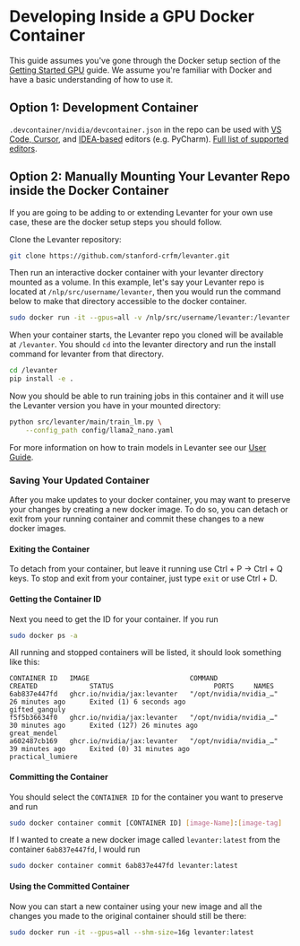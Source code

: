 # Developing Inside a GPU Docker Container

This guide assumes you've gone through the Docker setup section of the [Getting Started GPU](../Getting-Started-GPU.md) guide.
We assume you're familiar with Docker and have a basic understanding of how to use it.

## Option 1: Development Container

`.devcontainer/nvidia/devcontainer.json` in the repo can be used with [VS Code, Cursor](https://code.visualstudio.com/docs/devcontainers/containers), and [IDEA-based](https://www.jetbrains.com/help/idea/connect-to-devcontainer.html) editors (e.g. PyCharm). [Full list of supported editors](https://containers.dev/supporting).

## Option 2: Manually Mounting Your Levanter Repo inside the Docker Container

If you are going to be adding to or extending Levanter for your own use case, these are the docker setup steps you should follow.

Clone the Levanter repository:

```bash
git clone https://github.com/stanford-crfm/levanter.git
```

Then run an interactive docker container with your levanter directory mounted as a volume. In this example, let's say your Levanter
repo is located at `/nlp/src/username/levanter`, then you would run the command below to make that directory accessible to the docker container.

```bash
sudo docker run -it --gpus=all -v /nlp/src/username/levanter:/levanter --shm-size=16g ghcr.io/nvidia/jax:levanter
```

When your container starts, the Levanter repo you cloned will be available at `/levanter`.
You should `cd` into the levanter directory and run the install command for levanter from that directory.

```bash
cd /levanter
pip install -e .
```

Now you should be able to run training jobs in this container and it will use the Levanter version you have in your mounted directory:

```bash
python src/levanter/main/train_lm.py \
    --config_path config/llama2_nano.yaml
```

For more information on how to train models in Levanter see our [User Guide](../Getting-Started-Training.md).

### Saving Your Updated Container

After you make updates to your docker container, you may want to preserve your changes by creating a new docker image. To do so, you can detach or exit from your running container and commit these changes to a new docker images.

#### Exiting the Container
To detach from your container, but leave it running use Ctrl + P -> Ctrl + Q keys.
To stop and exit from your container, just type `exit` or use Ctrl + D.

#### Getting the Container ID
Next you need to get the ID for your container. If you run

```bash
sudo docker ps -a
```

All running and stopped containers will be listed, it should look something like this:

```
CONTAINER ID   IMAGE                         COMMAND                  CREATED             STATUS                         PORTS     NAMES
6ab837e447fd   ghcr.io/nvidia/jax:levanter   "/opt/nvidia/nvidia_…"   26 minutes ago      Exited (1) 6 seconds ago                 gifted_ganguly
f5f5b36634f0   ghcr.io/nvidia/jax:levanter   "/opt/nvidia/nvidia_…"   30 minutes ago      Exited (127) 26 minutes ago              great_mendel
a602487cb169   ghcr.io/nvidia/jax:levanter   "/opt/nvidia/nvidia_…"   39 minutes ago      Exited (0) 31 minutes ago                practical_lumiere
```

#### Committing the Container
You should select the `CONTAINER ID` for the container you want to preserve and run

```bash
sudo docker container commit [CONTAINER ID] [image-Name]:[image-tag]
```

If I wanted to create a new docker image called `levanter:latest` from the container `6ab837e447fd`, I would run

```bash
sudo docker container commit 6ab837e447fd levanter:latest
```

#### Using the Committed Container
Now you can start a new container using your new image and all the changes you made to the original container should still be there:

```bash
sudo docker run -it --gpus=all --shm-size=16g levanter:latest
```
